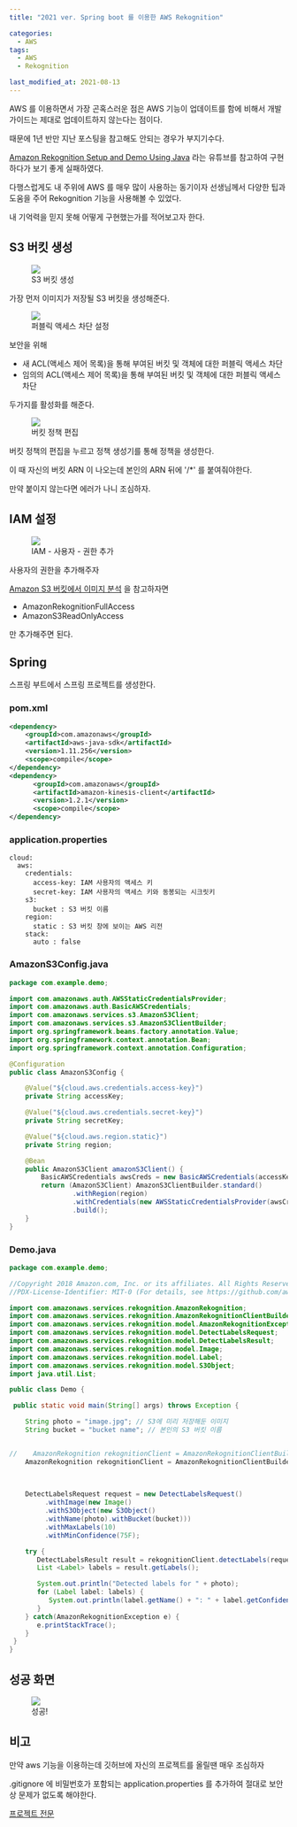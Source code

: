 ```yaml
---
title: "2021 ver. Spring boot 를 이용한 AWS Rekognition"

categories:
  - AWS
tags: 
  - AWS
  - Rekognition

last_modified_at: 2021-08-13
---
```


AWS 를 이용하면서 가장 곤혹스러운 점은 AWS 기능이 업데이트를 함에 비해서 개발 가이드는 제대로 업데이트하지 않는다는 점이다.

때문에 1년 반만 지난 포스팅을 참고해도 안되는 경우가 부지기수다.

[Amazon Rekognition Setup and Demo Using Java](https://www.youtube.com/watch?v=APyz_t2-90s) 라는 유튜브를 참고하여 구현하다가 보기 좋게 실패하였다.

다행스럽게도 내 주위에 AWS 를 매우 많이 사용하는 동기이자 선생님께서 다양한 팁과 도움을 주어 Rekognition 기능을 사용해볼 수 있었다.

내 기억력을 믿지 못해 어떻게 구현했는가를 적어보고자 한다.

## S3 버킷 생성

<figure class="align-center">
  <a href="/assets/images/2021-08-13-aws-rekognition-test1.png"><img src="/assets/images/2021-08-13-aws-rekognition-test1.png"></a>
  <figcaption>S3 버킷 생성</figcaption>
</figure>

가장 먼저 이미지가 저장될 S3 버킷을 생성해준다.

<figure class="align-center">
  <a href="/assets/images/2021-08-13-aws-rekognition-test2.png"><img src="/assets/images/2021-08-13-aws-rekognition-test2.png"></a>
  <figcaption>퍼블릭 액세스 차단 설정</figcaption>
</figure>

보안을 위해 

   * 새 ACL(액세스 제어 목록)을 통해 부여된 버킷 및 객체에 대한 퍼블릭 액세스 차단
   * 임의의 ACL(액세스 제어 목록)을 통해 부여된 버킷 및 객체에 대한 퍼블릭 액세스 차단

두가지를 활성화를 해준다.

<figure class="align-center">
  <a href="/assets/images/2021-08-13-aws-rekognition-test3.png"><img src="/assets/images/2021-08-13-aws-rekognition-test3.png"></a>
  <figcaption>버킷 정책 편집</figcaption>
</figure>

버킷 정책의 편집을 누르고 정책 생성기를 통해 정책을 생성한다.

이 때 자신의 버킷 ARN 이 나오는데 본인의 ARN 뒤에 '/*' 를 붙여줘야한다.

만약 붙이지 않는다면 에러가 나니 조심하자.

## IAM 설정

<figure class="align-center">
  <a href="/assets/images/2021-08-13-aws-rekognition-test4.png"><img src="/assets/images/2021-08-13-aws-rekognition-test4.png"></a>
  <figcaption>IAM - 사용자 - 권한 추가</figcaption>
</figure>

사용자의 권한을 추가해주자

[Amazon S3 버킷에서 이미지 분석](https://docs.aws.amazon.com/ko_kr/rekognition/latest/dg/images-s3.html) 을 참고하자면

   * AmazonRekognitionFullAccess
   * AmazonS3ReadOnlyAccess

만 추가해주면 된다.

## Spring

스프링 부트에서 스프링 프로젝트를 생성한다.

### pom.xml

```xml
<dependency>
	<groupId>com.amazonaws</groupId>
	<artifactId>aws-java-sdk</artifactId>
	<version>1.11.256</version>
	<scope>compile</scope>
</dependency>
<dependency>
      <groupId>com.amazonaws</groupId>
      <artifactId>amazon-kinesis-client</artifactId>
      <version>1.2.1</version>
      <scope>compile</scope>
</dependency>
```

### application.properties

```properties
cloud:
  aws:
    credentials:
      access-key: IAM 사용자의 액세스 키
      secret-key: IAM 사용자의 액세스 키와 동봉되는 시크릿키
	s3:
      bucket : S3 버킷 이름
    region:
      static : S3 버킷 창에 보이는 AWS 리전
	stack:
      auto : false
```

### AmazonS3Config.java

```java
package com.example.demo;

import com.amazonaws.auth.AWSStaticCredentialsProvider;
import com.amazonaws.auth.BasicAWSCredentials;
import com.amazonaws.services.s3.AmazonS3Client;
import com.amazonaws.services.s3.AmazonS3ClientBuilder;
import org.springframework.beans.factory.annotation.Value;
import org.springframework.context.annotation.Bean;
import org.springframework.context.annotation.Configuration;

@Configuration
public class AmazonS3Config {

    @Value("${cloud.aws.credentials.access-key}")
    private String accessKey;

    @Value("${cloud.aws.credentials.secret-key}")
    private String secretKey;

    @Value("${cloud.aws.region.static}")
    private String region;

    @Bean
    public AmazonS3Client amazonS3Client() {
        BasicAWSCredentials awsCreds = new BasicAWSCredentials(accessKey, secretKey);
        return (AmazonS3Client) AmazonS3ClientBuilder.standard()
                .withRegion(region)
                .withCredentials(new AWSStaticCredentialsProvider(awsCreds))
                .build();
    }
}
```

### Demo.java

```java
package com.example.demo;

//Copyright 2018 Amazon.com, Inc. or its affiliates. All Rights Reserved.
//PDX-License-Identifier: MIT-0 (For details, see https://github.com/awsdocs/amazon-rekognition-developer-guide/blob/master/LICENSE-SAMPLECODE.)

import com.amazonaws.services.rekognition.AmazonRekognition;
import com.amazonaws.services.rekognition.AmazonRekognitionClientBuilder;
import com.amazonaws.services.rekognition.model.AmazonRekognitionException;
import com.amazonaws.services.rekognition.model.DetectLabelsRequest;
import com.amazonaws.services.rekognition.model.DetectLabelsResult;
import com.amazonaws.services.rekognition.model.Image;
import com.amazonaws.services.rekognition.model.Label;
import com.amazonaws.services.rekognition.model.S3Object;
import java.util.List;

public class Demo {

 public static void main(String[] args) throws Exception {

    String photo = "image.jpg"; // S3에 미리 저장해둔 이미지
    String bucket = "bucket name"; // 본인의 S3 버킷 이름


//    AmazonRekognition rekognitionClient = AmazonRekognitionClientBuilder.defaultClient();
    AmazonRekognition rekognitionClient = AmazonRekognitionClientBuilder.standard().withRegion("S3 버킷 창에 보이는 AWS 리전").build();
    
    

    DetectLabelsRequest request = new DetectLabelsRequest()
         .withImage(new Image()
         .withS3Object(new S3Object()
         .withName(photo).withBucket(bucket)))
         .withMaxLabels(10)
         .withMinConfidence(75F);

    try {
       DetectLabelsResult result = rekognitionClient.detectLabels(request);
       List <Label> labels = result.getLabels();

       System.out.println("Detected labels for " + photo);
       for (Label label: labels) {
          System.out.println(label.getName() + ": " + label.getConfidence().toString());
       }
    } catch(AmazonRekognitionException e) {
       e.printStackTrace();
    }
 }
}

```

## 성공 화면

<figure class="align-center">
  <a href="/assets/images/2021-08-13-aws-rekognition-test5.png"><img src="/assets/images/2021-08-13-aws-rekognition-test5.png"></a>
  <figcaption>성공!</figcaption>
</figure>

## 비고

만약 aws 기능을 이용하는데 깃허브에 자신의 프로젝트를 올릴땐 매우 조심하자

.gitignore 에 비밀번호가 포함되는 application.properties 를 추가하여 절대로 보안상 문제가 없도록 해야한다.

[프로젝트 전문](https://github.com/jee00609/aws-rekognition-Demo)